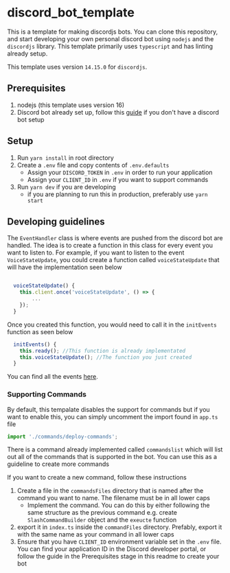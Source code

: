 # discord_bot_template
This is a template for making discordjs bots. You can clone this repository, and start developing your own personal discord bot using `nodejs` and the `discordjs` library. This template primarily uses `typescript` and has linting already setup.

This template uses version `14.15.0` for `discordjs`.

## Prerequisites
1. nodejs (this template uses version 16)
2. Discord bot already set up, follow this [guide](https://discord.com/developers/docs/getting-started#configuring-a-bot) if you don't have a discord bot setup

## Setup
1. Run `yarn install` in root directory
3. Create a `.env` file and copy contents of `.env.defaults`
   * Assign your `DISCORD_TOKEN` in `.env` in order to run your application
   * Assign your `CLIENT_ID` in `.env` if you want to support commands
2. Run `yarn dev` if you are developing
   * if you are planning to run this in production, preferably use `yarn start`

## Developing guidelines
The `EventHandler` class is where events are pushed from the discord bot are handled. The idea is to create a function in this class for every event you want to listen to. For example, if you want to listen to the event `VoiceStateUpdate`, you could create a function called `voiceStateUpdate` that will have the implementation seen below

``` javascript

  voiceStateUpdate() {
    this.client.once('voiceStateUpdate', () => {
        ...
    });
  }
```

Once you created this function, you would need to call it in the `initEvents` function as seen below
``` javascript
  initEvents() {
    this.ready(); //This function is already implementated
    this.voiceStateUpdate(); //The function you just created
  }
```

You can find all the events [here](https://discord.js.org/#/docs/discord.js/main/typedef/Events).

### Supporting Commands
By default, this tempalate disables the support for commands but if you want to enable this, you can simply uncomment the import found in `app.ts` file
``` javascript
import './commands/deploy-commands';
```
There is a command already implemented called `commandslist` which will list out all of the commands that is supported in the bot. You can use this as a guideline to create more commands

If you want to create a new command, follow these instructions
1. Create a file in the `commandsFiles` directory that is named after the command you want to name. The filename must be in all lower caps
    * Implement the command. You can do this by either following the same structure as the previous command e.g. create `SlashCommandBuilder` object and the `exeucte` function
2. export it in `index.ts` inside the `commandFiles` directory. Prefably, export it with the same name as your command in all lower caps
3. Ensure that you have `CLIENT_ID` environment variable set in the `.env` file. You can find your application ID in the Discord developer portal, or follow the guide in the Prerequisites stage in this readme to create your bot
